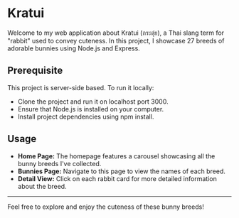 # Kratui
Welcome to my web application about Kratui (กระตุ่ย), a Thai slang term for "rabbit" used to convey cuteness. In this project, I showcase 27 breeds of adorable bunnies using Node.js and Express.

## Prerequisite
This project is server-side based. To run it locally:
- Clone the project and run it on localhost port 3000.
- Ensure that Node.js is installed on your computer.
- Install project dependencies using npm install.

## Usage
- **Home Page:** The homepage features a carousel showcasing all the bunny breeds I've collected.
- **Bunnies Page:** Navigate to this page to view the names of each breed.
- **Detail View:** Click on each rabbit card for more detailed information about the breed.

---

Feel free to explore and enjoy the cuteness of these bunny breeds!
